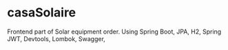 # casaSolaire
Frontend part of Solar equipment order. Using Spring Boot, JPA, H2, Spring JWT, Devtools, Lombok, Swagger,

